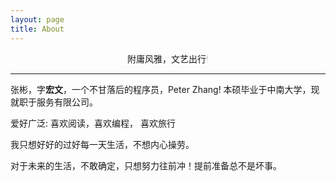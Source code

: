 ```yaml
---
layout: page
title: About
---
```

<center><font style="font-style:bold; font-weight:20">附庸风雅，文艺出行!</font> </center>

---

张彬，字**宏文**，一个不甘落后的程序员，Peter Zhang! 本硕毕业于中南大学，现就职于服务有限公司。

爱好广泛:  喜欢阅读，喜欢编程， 喜欢旅行

我只想好好的过好每一天生活，不想内心操劳。

对于未来的生活，不敢确定，只想努力往前冲！提前准备总不是坏事。